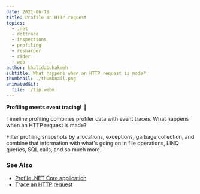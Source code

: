 ```yaml
---
date: 2021-06-18
title: Profile an HTTP request
topics:
  - .net
  - dottrace
  - inspections
  - profiling
  - resharper
  - rider
  - web
author: khalidabuhakmeh
subtitle: What happens when an HTTP request is made?
thumbnail: ./thumbnail.png
animatedGif:
  file: ./tip.webm
---
```


**Profiling meets event tracing!** 🤝

Timeline profiling combines profiler data with event traces. What happens when an HTTP request is made?

Filter profiling snapshots by allocations, exceptions, garbage collection, and combine that information with what's going on in file operations, LINQ queries, SQL calls, and so much more.

### See Also

- [Profile .NET Core application](https://www.jetbrains.com/help/profiler/Profile_.NET_Core_Application.html)
- [Trace an HTTP request](<https://www.jetbrains.com/help/profiler/Get_Started_with_Timeline_Profiling_(Basic).html#http>)
